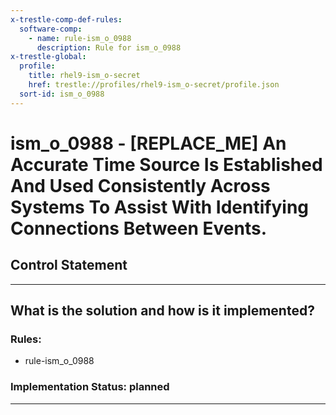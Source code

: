 ```yaml
---
x-trestle-comp-def-rules:
  software-comp:
    - name: rule-ism_o_0988
      description: Rule for ism_o_0988
x-trestle-global:
  profile:
    title: rhel9-ism_o-secret
    href: trestle://profiles/rhel9-ism_o-secret/profile.json
  sort-id: ism_o_0988
---
```


# ism_o_0988 - \[REPLACE_ME\] An Accurate Time Source Is Established And Used Consistently Across Systems To Assist With Identifying Connections Between Events.

## Control Statement

______________________________________________________________________

## What is the solution and how is it implemented?

<!-- For implementation status enter one of: implemented, partial, planned, alternative, not-applicable -->

<!-- Note that the list of rules under ### Rules: is read-only and changes will not be captured after assembly to JSON -->

<!-- Add control implementation description here for control: ism_o_0988 -->

### Rules:

  - rule-ism_o_0988

### Implementation Status: planned

______________________________________________________________________
